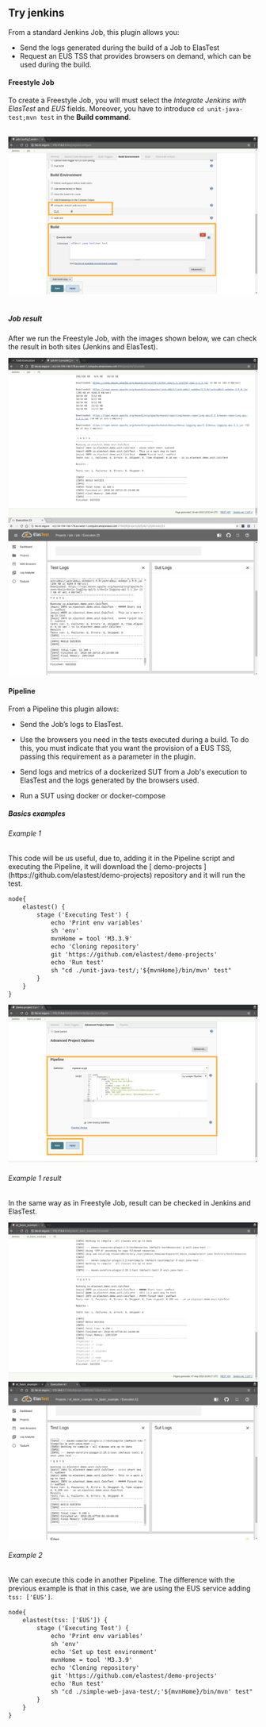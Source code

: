 <div class="range range-xs-left">
<div class="cell-xs-10 cell-lg-6 text-md-left inset-md-right-80 cell-lg-push-1 offset-top-50 offset-lg-top-0">
<h2 id="content" class="h1">Try jenkins</h2>
<div class="offset-top-30 offset-md-top-50">
</div>
</div>
</div>

From a standard Jenkins Job, this plugin allows you:

*   Send the logs generated during the build of a Job to ElasTest
*   Request an EUS TSS that provides browsers on demand, which can be used during the build.


<h4 class="holder-subtitle link-top">Freestyle Job</h4>

To create a Freestyle Job, you will must select the *Integrate Jenkins with ElasTest* and *EUS* fields. Moreover, you have to introduce `cd unit-java-test;mvn test` in the **Build command**.

<br>
<div class="docs-gallery inline-block">
    <a data-fancybox="gallery-1" href="/docs/jenkins/images/job.png"><img class="img-responsive img-wellcome" src="/docs/jenkins/images/job.png"/></a>
</div>
<br>

<h5>Job result</h5>

After we run the Freestyle Job, with the images shown below, we can check the result in both sites (Jenkins and ElasTest). 
<div class="docs-gallery inline-block">
    <a data-fancybox="gallery-4" href="/docs/jenkins/images/jenkins_log.png"><img class="img-responsive img-wellcome" src="/docs/jenkins/images/jenkins_log.png"/></a>
    <a data-fancybox="gallery-4" href="/docs/jenkins/images/elastest_log.png"><img class="img-responsive img-wellcome" src="/docs/jenkins/images/elastest_log.png"/></a>
</div>

<h4 class="holder-subtitle link-top">Pipeline</h4>

From a Pipeline this plugin allows:

*   Send the Job’s logs to ElasTest.
*   Use the browsers you need in the tests executed during a build. To do this, you must indicate that you want the provision of a EUS TSS, passing this requirement as a parameter in the plugin.
*   Send logs and metrics of a dockerized SUT from a Job's execution to ElasTest and the logs generated by the browsers used.

*   Run a SUT using docker or docker-compose



<h5>Basics examples</h5>


<h6>Example 1</h6>
This code will be us useful, due to, adding it in the Pipeline script and executing the Pipeline, it will download the [ demo-projects ](https://github.com/elastest/demo-projects) repository and it will run the test.

```
node{ 
    elastest() {
        stage ('Executing Test') {
            echo 'Print env variables'
            sh 'env'
            mvnHome = tool 'M3.3.9'
            echo 'Cloning repository'
            git 'https://github.com/elastest/demo-projects'
            echo 'Run test'
            sh "cd ./unit-java-test/;'${mvnHome}/bin/mvn' test"
        }    
    }
}
```
<p></p>
<div class="docs-gallery inline-block">
    <a data-fancybox="gallery-2" href="/docs/jenkins/images/pipeline.png"><img class="img-responsive img-wellcome" src="/docs/jenkins/images/pipeline.png"/></a>
</div>

<h6>Example 1 result</h6>

In the same way as in Freestyle Job, result can be checked in Jenkins and ElasTest.

<p></p>
<div class="docs-gallery inline-block">
    <a data-fancybox="gallery-2" href="/docs/jenkins/images/pipeline_result.png"><img class="img-responsive img-wellcome" src="/docs/jenkins/images/pipeline_result.png"/></a>
</div>

<div class="docs-gallery inline-block">
    <a data-fancybox="gallery-2" href="/docs/jenkins/images/pipeline_result_2.png"><img class="img-responsive img-wellcome" src="/docs/jenkins/images/pipeline_result_2.png"/></a>
</div>

<h6>Example 2</h6>

We can execute this code in another Pipeline. The difference with the previous example is that in this case, we are using the EUS service adding `tss: ['EUS']`.

```
node{
    elastest(tss: ['EUS']) {
        stage ('Executing Test') {
            echo 'Print env variables'
            sh 'env'
            echo 'Set up test environment'
            mvnHome = tool 'M3.3.9'
            echo 'Cloning repository'
            git 'https://github.com/elastest/demo-projects'
            echo 'Run test'
            sh "cd ./simple-web-java-test/;'${mvnHome}/bin/mvn' test"
        }        
    }
}
```

<script src="//code.jquery.com/jquery-3.2.1.min.js"></script>
<link rel="stylesheet" href="https://cdnjs.cloudflare.com/ajax/libs/fancybox/3.2.5/jquery.fancybox.min.css" />
<script src="https://cdnjs.cloudflare.com/ajax/libs/fancybox/3.2.5/jquery.fancybox.min.js"></script>

<script>
var galleries = $('div.docs-gallery');
for (var i = 1; i <= galleries.length; i++) {
    $().fancybox({
    selector : '[data-fancybox="gallery-' + i + '"]',
    infobar : true,
    arrows : false,
    loop: false,
    protect: true,
    transitionEffect: 'slide',
    buttons : [
        'close'
    ],
    clickOutside : 'close',
    clickSlide   : 'close',
  });
}
</script>